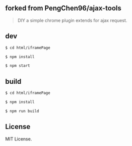 ## forked from PengChen96/ajax-tools

> DIY a simple chrome plugin extends for ajax request.

## dev

```bash
$ cd html/iframePage

$ npm install

$ npm start
```

## build

```bash
$ cd html/iframePage

$ npm install

$ npm run build
```

## License
MIT License.
